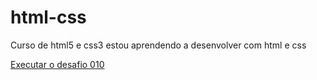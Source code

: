 # html-css
 Curso de html5 e css3
estou aprendendo a desenvolver com html e css

<a href="https://ncavlis.github.io/html-css/desafios/d010/index.html"> Executar o desafio 010</a>
